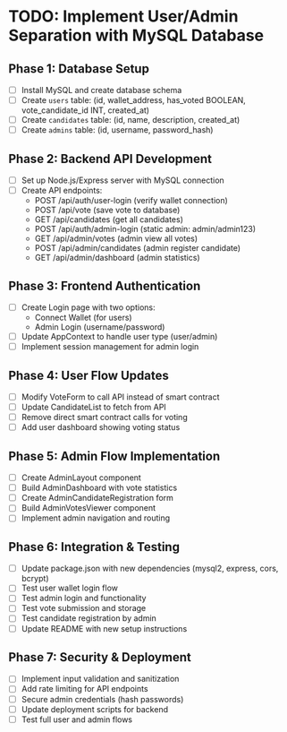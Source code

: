 # TODO: Implement User/Admin Separation with MySQL Database

## Phase 1: Database Setup
- [ ] Install MySQL and create database schema
- [ ] Create `users` table: (id, wallet_address, has_voted BOOLEAN, vote_candidate_id INT, created_at)
- [ ] Create `candidates` table: (id, name, description, created_at)
- [ ] Create `admins` table: (id, username, password_hash)

## Phase 2: Backend API Development
- [ ] Set up Node.js/Express server with MySQL connection
- [ ] Create API endpoints:
  - POST /api/auth/user-login (verify wallet connection)
  - POST /api/vote (save vote to database)
  - GET /api/candidates (get all candidates)
  - POST /api/auth/admin-login (static admin: admin/admin123)
  - GET /api/admin/votes (admin view all votes)
  - POST /api/admin/candidates (admin register candidate)
  - GET /api/admin/dashboard (admin statistics)

## Phase 3: Frontend Authentication
- [ ] Create Login page with two options:
  - Connect Wallet (for users)
  - Admin Login (username/password)
- [ ] Update AppContext to handle user type (user/admin)
- [ ] Implement session management for admin login

## Phase 4: User Flow Updates
- [ ] Modify VoteForm to call API instead of smart contract
- [ ] Update CandidateList to fetch from API
- [ ] Remove direct smart contract calls for voting
- [ ] Add user dashboard showing voting status

## Phase 5: Admin Flow Implementation
- [ ] Create AdminLayout component
- [ ] Build AdminDashboard with vote statistics
- [ ] Create AdminCandidateRegistration form
- [ ] Build AdminVotesViewer component
- [ ] Implement admin navigation and routing

## Phase 6: Integration & Testing
- [ ] Update package.json with new dependencies (mysql2, express, cors, bcrypt)
- [ ] Test user wallet login flow
- [ ] Test admin login and functionality
- [ ] Test vote submission and storage
- [ ] Test candidate registration by admin
- [ ] Update README with new setup instructions

## Phase 7: Security & Deployment
- [ ] Implement input validation and sanitization
- [ ] Add rate limiting for API endpoints
- [ ] Secure admin credentials (hash passwords)
- [ ] Update deployment scripts for backend
- [ ] Test full user and admin flows
